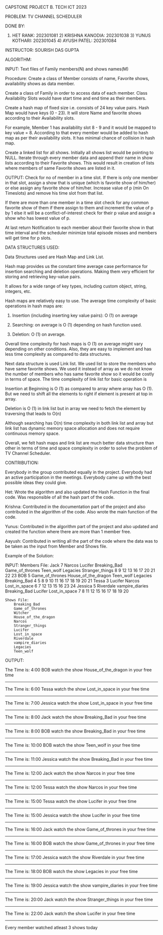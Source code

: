 CAPSTONE PROJECT B. TECH ICT 2023
 
PROBLEM:  TV CHANNEL SCHEDULER 


DONE BY: 
   1) HET RANK: 202301081
		   2) KRISHNA KANODIA: 202301038
		   3) YUNUS KOTHARI: 202301045
		   4) AYUSH PATEL: 202301084



INSTRUCTOR: SOURISH DAS GUPTA





ALGORITHM: 

INPUT: Text files of Family members(N) and shows names(M)

Procedure: Create a class of Member consists of name, Favorite shows, availability shows as data member.

Create a class of Family in order to access data of each member. Class Availability Slots would have start time and end time as their members.

Create a hash map of fixed size i.e. consists of 24 key value pairs. Hash Map would have keys (0 - 23). It will store Name and favorite shows according to their Availability slots. 

For example, Member 1 has availability slot 8 - 9 and it would be mapped to key value = 8. According to that every member would be added to hash map as per their availability slots. It has minimal chance of collision in hash map.

Create a linked list for all shows. Initially all shows list would be pointing to NULL. Iterate through every member data and append their name in show lists according to their Favorite shows. This would result in creation of lists where members of same Favorite shows are listed in it. 

OUTPUT: Check for no of member in a time slot. If there is only one member in that slot, assign a show that is unique (which is favorite show of him/her) or else assign any favorite show of him/her. Increase value of p (min On Timeslots) and remove his time slot from that list.

If there are more than one member in a time slot check for any common favorite show of them if there assign to them and increment the value of p by 1 else it will be a conflict-of-interest check for their p value and assign a show who has lowest value of p.

At last return Notification to each member about their favorite show in that time interval and the scheduler minimize total episode misses and members will get time for p slots.





DATA STRUCTURES USED: 

Data Structures used are Hash Map and Link List.

 Hash map provides us the constant time average case performance for insertion searching and deletion operations. Making them very efficient for storing and retrieving key-value pairs.

It allows for a wide range of key types, including custom object, string, integers, etc.

Hash maps are relatively easy to use. The average time complexity of basic operations in hash maps are: 

1) Insertion (including inserting key value pairs): O (1) on average 

2) Searching: on average is O (1) depending on hash function used.

3) Deletion: O (1) on average.

Overall time complexity for hash maps is O (1) on average might vary depending on other conditions. Also, they are easy to implement and has less time complexity as compared to data structures.

Next data structure is used Link list. We used list to store the members who have same favorite shows. We used it instead of array as we do not know the number of members who has same favorite show so it would be costly in terms of space. The time complexity of link list for basic operation is 

Insertion at Beginning is O (1) as compared to array where array has O (1). But we need to shift all the elements to right if element is present at top in array. 

Deletion is O (1) in link list but in array we need to fetch the element by traversing that leads to O(n) 

Although searching has O(n) time complexity in both link list and array but link list has dynamic memory space allocation and does not require continuous memory space.

Overall, we felt hash maps and link list are much better data structure than other in terms of time and space complexity in order to solve the problem of TV Channel Scheduler.


		


CONTRIBUTION:

Everybody in the group contributed equally in the project. Everybody had an active participation in the meetings. Everybody came up with the best possible ideas they could give.

Het: Wrote the algorithm and also updated the Hash Function in the final code. Was responsible of all the hash part of the code.

Krishna: Contributed in the documentation part of the project and also contributed in the algorithm of the code. Also wrote the main function of the code.

Yunus: Contributed in the algorithm part of the project and also updated and created the function where there are more than 1 member free.

Aayush: Contributed in writing all the part of the code where the data was to be taken as the input from Member and Shows file.






Example of the Solution:

INPUT:
    Members File:
        Jack 7 Narcos Lucifer Breaking_Bad Game_of_thrones Teen_wolf Legacies Stranger_things 8 9 12 13 16 17 20 21 22 23 
        BOB 5 Game_of_thrones House_of_the_dragon Teen_wolf Legacies Breaking_Bad 4 5 8 9 10 11 16 17 18 19 20 21
        Tessa 3 Lucifer Narcos Lost_in_space 6 7 12 13 15 16 23 24
        Jessica 5 Riverdale vampire_diaries Breaking_Bad Lucifer Lost_in_space 7 8 11 12 15 16 17 18 19 20

    Shows File:
        Breaking_Bad
        Game_of_thrones
        Witcher
        House_of_the_dragon
        Narcos
        Stranger_things
        Lucifer
        Lost_in_space
        Riverdale
        vampire_diaries
        Legacies
        Teen_wolf

OUTPUT:

The Time is: 4:00
BOB watch the show House_of_the_dragon in your free time

************************************************

The Time is: 6:00
Tessa watch the show Lost_in_space in your free time

************************************************

The Time is: 7:00
Jessica watch the show Lost_in_space in your free time

************************************************

The Time is: 8:00
Jack watch the show Breaking_Bad in your free time

************************************************

The Time is: 8:00
BOB watch the show Breaking_Bad in your free time

************************************************

The Time is: 10:00
BOB watch the show Teen_wolf in your free time

************************************************

The Time is: 11:00
Jessica watch the show Breaking_Bad in your free time

************************************************

The Time is: 12:00
Jack watch the show Narcos in your free time

************************************************

The Time is: 12:00
Tessa watch the show Narcos in your free time

************************************************

The Time is: 15:00
Tessa watch the show Lucifer in your free time

************************************************

The Time is: 15:00
Jessica watch the show Lucifer in your free time

************************************************

The Time is: 16:00
Jack watch the show Game_of_thrones in your free time

************************************************

The Time is: 16:00
BOB watch the show Game_of_thrones in your free time

************************************************

The Time is: 17:00
Jessica watch the show Riverdale in your free time

************************************************

The Time is: 18:00
BOB watch the show Legacies in your free time

************************************************

The Time is: 19:00
Jessica watch the show vampire_diaries in your free time

************************************************

The Time is: 20:00
Jack watch the show Stranger_things in your free time

************************************************

The Time is: 22:00
Jack watch the show Lucifer in your free time

************************************************

Every member watched atleast 3 shows today

